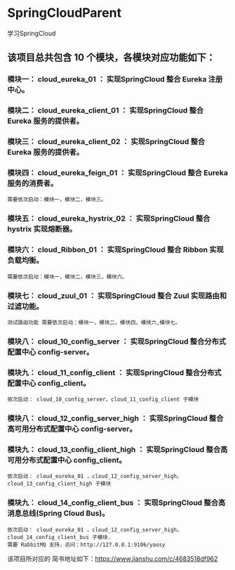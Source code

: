 # SpringCloudParent 
学习SpringCloud

## 该项目总共包含 10 个模块，各模块对应功能如下：

### 模块一： cloud_eureka_01 ： 实现SpringCloud 整合 Eureka 注册中心。


### 模块二： cloud_eureka_client_01 ： 实现SpringCloud 整合 Eureka 服务的提供者。

### 模块三： cloud_eureka_client_02 ： 实现SpringCloud 整合 Eureka 服务的提供者。


### 模块四： cloud_eureka_feign_01 ： 实现SpringCloud 整合 Eureka 服务的消费者。
    需要依次启动：模块一，模块二，模块三。

### 模块五： cloud_eureka_hystrix_02 ： 实现SpringCloud 整合 hystrix 实现熔断器。


### 模块六： cloud_Ribbon_01 ： 实现SpringCloud 整合 Ribbon 实现负载均衡。
    需要依次启动：模块一，模块二，模块三，模块六。

### 模块七： cloud_zuul_01 ： 实现SpringCloud 整合 Zuul 实现路由和过滤功能。
    测试路由功能 需要依次启动：模块一，模块二，模块四，模块六,模块七。
    
    
### 模块八： cloud_10_config_server ： 实现SpringCloud 整合分布式配置中心 config-server。


### 模块九： cloud_11_config_client ： 实现SpringCloud 整合分布式配置中心 config_client。
    依次启动： cloud_10_config_server，cloud_11_config_client 子模块

### 模块八： cloud_12_config_server_high ： 实现SpringCloud 整合高可用分布式配置中心 config-server。


### 模块九： cloud_13_config_client_high ： 实现SpringCloud 整合高可用分布式配置中心 config_client。
    依次启动： cloud_eureka_01 ，cloud_12_config_server_high，cloud_13_config_client_high 子模块
 
 
### 模块九： cloud_14_config_client_bus ： 实现SpringCloud 整合高消息总线(Spring Cloud Bus)。
    依次启动： cloud_eureka_01 ，cloud_12_config_server_high，cloud_14_config_client_bus 子模块.
    需要 RabbitMQ 支持，访问：http://127.0.0.1:9106/yaosy
 
 
 
    
    
该项目所对应的 简书地址如下：https://www.jianshu.com/c/4683518df962
